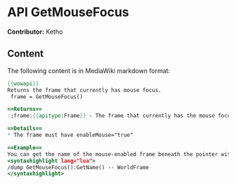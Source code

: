 # API GetMouseFocus

**Contributor:** Ketho

## Content

The following content is in MediaWiki markdown format:

```mediawiki
{{wowapi}}
Returns the frame that currently has mouse focus.
 frame = GetMouseFocus()

==Returns==
:;frame:{{apitype|Frame}} - The frame that currently has the mouse focus.

==Details==
* The frame must have enableMouse="true"

==Example==
You can get the name of the mouse-enabled frame beneath the pointer with this:
<syntaxhighlight lang="lua">
/dump GetMouseFocus():GetName() -- WorldFrame
</syntaxhighlight>
```
